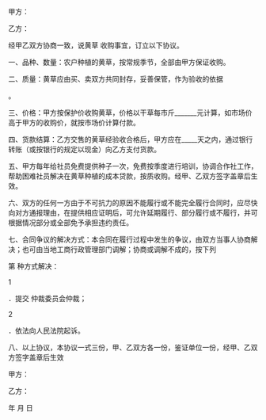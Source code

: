 
 



甲方：


乙方：


    

经甲乙双方协商一致，说黄草
收购事宜，订立以下协议。



一、品种、数量：农户种植的黄草，按常规季节，全部由甲方保证收购。


二、质量：黄草应由买、卖双方共同封存，妥善保管，作为验收的依据

。


三、价格：甲方按保护价收购黄草，价格以干草每市斤_______元计算，如市场价高于甲方的收购价，就按市场价计算付款。


四、货款结算：乙方交售的黄草经验收合格后，甲方应在_____天之内，通过银行转账（或按银行的规定以现金）向乙方支付货款。


五、甲方每年给社员免费提供种子一次，免费按季度进行培训，协调合作社工作，帮助困难社员解决在黄草种植的成本贷款，按质收购。经甲、乙双方签字盖章后生效。


六、双方的任何一方由于不可抗力的原因不能履行或不能完全履行合同时，应尽快向对方通报理由，在提供相应证明后，可允许延期履行、部分履行或不履行，并可根据情况部分或全部免予承担违约责任。


七、合同争议的解决方式：本合同在履行过程中发生的争议，由双方当事人协商解决；也可由当地工商行政管理部门调解；协商或调解不成的，按下列


第      种方式解决：


1

．提交                  仲裁委员会仲裁；


2

．依法向人民法院起诉。


八、以上协议，本协议一式三份，甲、乙双方各一份，鉴证单位一份，经甲、乙双方签字盖章后生效



 

甲方：                    　　　


乙方：


                                       

年       月      日


 


 

 
 
 
 
 
  


  
 

  


  


  
 
 
 
 

